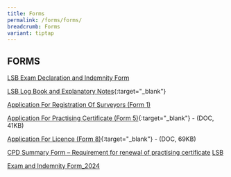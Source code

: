 ```yaml
---
title: Forms
permalink: /forms/forms/
breadcrumb: Forms
variant: tiptap
---
```

<h2>FORMS</h2>
<p><a href="/files/lsb_exam_declaration_indemnity_form_2023.pdf" rel="noopener noreferrer nofollow" target="_blank">LSB Exam Declaration and Indemnity Form</a>
</p>
<p><a href="/files/LSBLogBookandExplanatoryNotes-v1.3.docx" rel="noopener noreferrer nofollow" target="_blank">LSB Log Book and Explanatory Notes</a>{:target="_blank"}</p>
<p><a href="https://go.gov.sg/application-for-registration-of-surveyors-form-1" rel="noopener noreferrer nofollow" target="_blank">Application For Registration Of Surveyors (Form 1)</a> 
<br>
</p>
<p><a href="/files/linkclickbc26.doc" rel="noopener noreferrer nofollow" target="_blank">Application For Practising Certificate (Form 5)</a>{:target="_blank"}
- (DOC, 41KB)</p>
<p><a href="/files/linkclick32a1.doc" rel="noopener noreferrer nofollow" target="_blank">Application For Licence (Form 8)</a>{:target="_blank"}
- (DOC, 69KB)</p>
<p><a href="/files/CPD_Summary_Form_Apr2022_Final_Published.pdf" rel="noopener noreferrer nofollow" target="_blank">CPD Summary Form – Requirement for renewal of practising certificate</a> 
<a href="/files/LSB_Exam_Declaration_and_Indemnity_Form__2024_.pdf" rel="noopener noreferrer nofollow" target="_blank">LSB</a>
</p>
<p><a href="/files/LSB_Exam_Declaration_and_Indemnity_Form__2024_.pdf" rel="noopener noreferrer nofollow" target="_blank">Exam and Indemnity Form_2024</a>
</p>